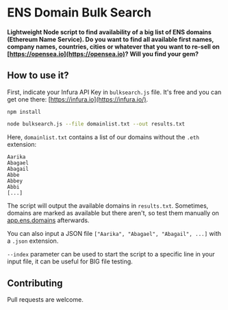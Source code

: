 
# ENS Domain Bulk Search

#### Lightweight Node script to find availability of a big list of ENS domains (Ethereum Name Service). Do you want to find all available first names, company names, countries, cities or whatever that you want to re-sell on [https://opensea.io](https://opensea.io)? Will you find your gem?

## How to use it?

First, indicate your Infura API Key in `bulksearch.js` file. It's free and you can get one there: [https://infura.io](https://infura.io/).

```bash
npm install

node bulksearch.js --file domainlist.txt --out results.txt
```
Here, `domainlist.txt` contains a list of our domains without the `.eth` extension:

```Aaren
Aarika
Abagael
Abagail
Abbe
Abbey
Abbi
[...]
```

The script will output the available domains in `results.txt`. Sometimes, domains are marked as available but there aren't, so test them manually on [app.ens.domains](https://app.ens.domains) afterwards.

You can also input a JSON file `["Aarika", "Abagael", "Abagail", ...]` with a `.json` extension.

`--index` parameter can be used to start the script to a specific line in your input file, it can be useful for BIG file testing.

## Contributing
Pull requests are welcome.